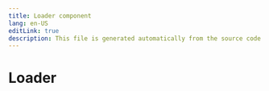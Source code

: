```yaml
---
title: Loader component
lang: en-US
editLink: true
description: This file is generated automatically from the source code. Changes made here will be lost.
---
```


# Loader

<!--@include: ./loader.doc.md-->
